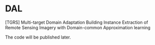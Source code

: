 # DAL
[TGRS] Multi-target Domain Adaptation Building Instance Extraction of Remote Sensing Imagery with Domain-common Approximation learning

The code will be published later.
